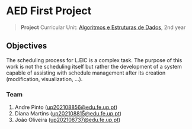 # AED First Project

>**Project**
>Curricular Unit: [Algoritmos e Estruturas de Dados](https://sigarra.up.pt/feup/pt/ucurr_geral.ficha_uc_view?pv_ocorrencia_id=501673), 2nd year

## Objectives

The scheduling process for L.EIC is a complex task. The purpose of this work is not the scheduling itself but rather the development of a system capable of assisting with schedule management after its creation (modification, visualization, ...).

### Team

1. Andre Pinto (up202108856@edu.fe.up.pt)
2. Diana Martins (up202108815@edu.fe.up.pt)
3. João Oliveira (up202108737@edu.fe.up.pt)

